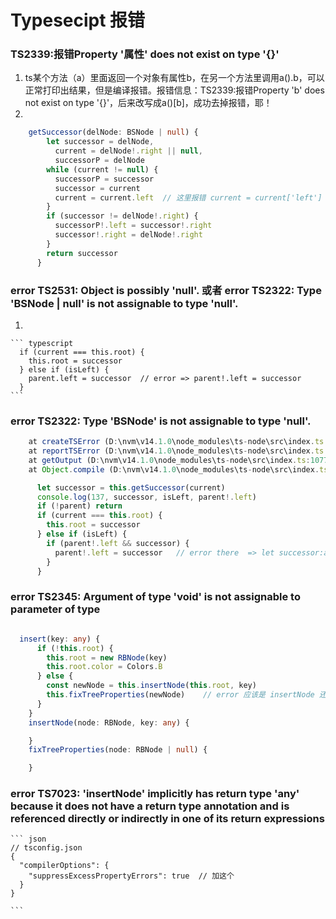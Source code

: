 # Typesecipt 报错 #

### TS2339:报错Property '属性' does not exist on type '{}'
1. ts某个方法（a）里面返回一个对象有属性b，在另一个方法里调用a().b，可以正常打印出结果，但是编译报错。报错信息：TS2339:报错Property 'b' does not exist on type '{}'，后来改写成a()[b]，成功去掉报错，耶！
2. 
  ``` typescript
      getSuccessor(delNode: BSNode | null) {
          let successor = delNode,
            current = delNode!.right || null,
            successorP = delNode
          while (current != null) {
            successorP = successor
            successor = current
            current = current.left  // 这里报错 current = current['left'] 
          }
          if (successor != delNode!.right) {
            successorP!.left = successor!.right
            successor!.right = delNode!.right
          }
          return successor
        }

  ```


### error TS2531: Object is possibly 'null'. 或者 error TS2322: Type 'BSNode | null' is not assignable to type 'null'.  

1. 

    ``` typescript 
      if (current === this.root) {
        this.root = successor
      } else if (isLeft) {
        parent.left = successor  // error => parent!.left = successor
      }
    ```

### error TS2322: Type 'BSNode' is not assignable to type 'null'.
  ``` javascript
      at createTSError (D:\nvm\v14.1.0\node_modules\ts-node\src\index.ts:859:12)
      at reportTSError (D:\nvm\v14.1.0\node_modules\ts-node\src\index.ts:863:19)
      at getOutput (D:\nvm\v14.1.0\node_modules\ts-node\src\index.ts:1077:36)
      at Object.compile (D:\nvm\v14.1.0\node_modules\ts-node\src\index.ts:1433:41)
  ```  
  ``` typescript 
        let successor = this.getSuccessor(current)
        console.log(137, successor, isLeft, parent!.left)
        if (!parent) return
        if (current === this.root) {
          this.root = successor
        } else if (isLeft) {
          if (parent!.left && successor) {
            parent!.left = successor   // error there  => let successor:any = this.getSuccessor(current)
          }
        }

  ```

### error TS2345: Argument of type 'void' is not assignable to parameter of type 

  ``` typescript 

    insert(key: any) {
        if (!this.root) {
          this.root = new RBNode(key)
          this.root.color = Colors.B
        } else {
          const newNode = this.insertNode(this.root, key)
          this.fixTreeProperties(newNode)    // error 应该是 insertNode 还没有返回具体内容 l加了return  就没有问题了
        }
      }
      insertNode(node: RBNode, key: any) {

      }
      fixTreeProperties(node: RBNode | null) {

      }
  ```


### error TS7023: 'insertNode' implicitly has return type 'any' because it does not have a return type annotation and is referenced directly or indirectly in one of its return expressions

    ``` json
    // tsconfig.json 
    {
      "compilerOptions": {
        "suppressExcessPropertyErrors": true  // 加这个 
      }
    }

    ```


